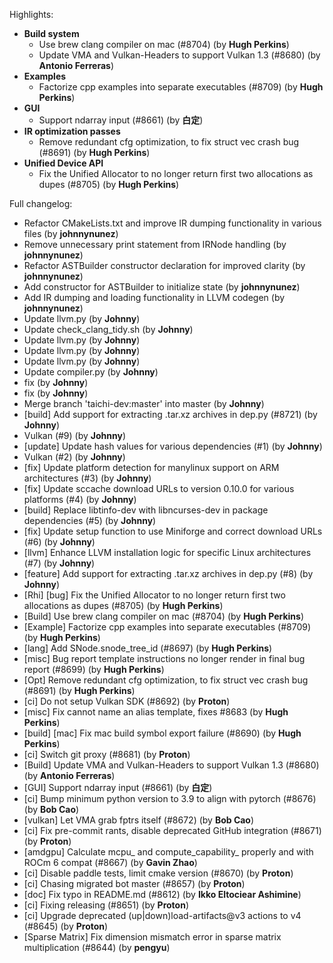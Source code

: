 Highlights:
   - **Build system**
      - Use brew clang compiler on mac (#8704) (by **Hugh Perkins**)
      - Update VMA and Vulkan-Headers to support Vulkan 1.3 (#8680) (by **Antonio Ferreras**)
   - **Examples**
      - Factorize cpp examples into separate executables (#8709) (by **Hugh Perkins**)
   - **GUI**
      - Support ndarray input (#8661) (by **白定**)
   - **IR optimization passes**
      - Remove redundant cfg optimization, to fix struct vec crash bug (#8691) (by **Hugh Perkins**)
   - **Unified Device API**
      - Fix the Unified Allocator to no longer return first two allocations as dupes (#8705) (by **Hugh Perkins**)

Full changelog:
   - Refactor CMakeLists.txt and improve IR dumping functionality in various files (by **johnnynunez**)
   - Remove unnecessary print statement from IRNode handling (by **johnnynunez**)
   - Refactor ASTBuilder constructor declaration for improved clarity (by **johnnynunez**)
   - Add constructor for ASTBuilder to initialize state (by **johnnynunez**)
   - Add IR dumping and loading functionality in LLVM codegen (by **johnnynunez**)
   - Update llvm.py (by **Johnny**)
   - Update check_clang_tidy.sh (by **Johnny**)
   - Update llvm.py (by **Johnny**)
   - Update llvm.py (by **Johnny**)
   - Update llvm.py (by **Johnny**)
   - Update compiler.py (by **Johnny**)
   - fix (by **Johnny**)
   - fix (by **Johnny**)
   - Merge branch 'taichi-dev:master' into master (by **Johnny**)
   - [build] Add support for extracting .tar.xz archives in dep.py (#8721) (by **Johnny**)
   - Vulkan (#9) (by **Johnny**)
   - [update] Update hash values for various dependencies (#1) (by **Johnny**)
   - Vulkan (#2) (by **Johnny**)
   - [fix] Update platform detection for manylinux support on ARM architectures (#3) (by **Johnny**)
   - [fix] Update sccache download URLs to version 0.10.0 for various platforms (#4) (by **Johnny**)
   - [build] Replace libtinfo-dev with libncurses-dev in package dependencies (#5) (by **Johnny**)
   - [fix] Update setup function to use Miniforge and correct download URLs (#6) (by **Johnny**)
   - [llvm] Enhance LLVM installation logic for specific Linux architectures (#7) (by **Johnny**)
   - [feature] Add support for extracting .tar.xz archives in dep.py (#8) (by **Johnny**)
   - [Rhi] [bug] Fix the Unified Allocator to no longer return first two allocations as dupes (#8705) (by **Hugh Perkins**)
   - [Build] Use brew clang compiler on mac (#8704) (by **Hugh Perkins**)
   - [Example] Factorize cpp examples into separate executables (#8709) (by **Hugh Perkins**)
   - [lang] Add SNode.snode_tree_id (#8697) (by **Hugh Perkins**)
   - [misc] Bug report template instructions no longer render in final bug report (#8699) (by **Hugh Perkins**)
   - [Opt] Remove redundant cfg optimization, to fix struct vec crash bug (#8691) (by **Hugh Perkins**)
   - [ci] Do not setup Vulkan SDK (#8692) (by **Proton**)
   - [misc] Fix cannot name an alias template, fixes #8683 (by **Hugh Perkins**)
   - [build] [mac] Fix mac build symbol export failure (#8690) (by **Hugh Perkins**)
   - [ci] Switch git proxy (#8681) (by **Proton**)
   - [Build] Update VMA and Vulkan-Headers to support Vulkan 1.3 (#8680) (by **Antonio Ferreras**)
   - [GUI] Support ndarray input (#8661) (by **白定**)
   - [ci] Bump minimum python version to 3.9 to align with pytorch (#8676) (by **Bob Cao**)
   - [vulkan] Let VMA grab fptrs itself (#8672) (by **Bob Cao**)
   - [ci] Fix pre-commit rants, disable deprecated GitHub integration (#8671) (by **Proton**)
   - [amdgpu] Calculate mcpu_ and compute_capability_ properly and with ROCm 6 compat (#8667) (by **Gavin Zhao**)
   - [ci] Disable paddle tests, limit cmake version (#8670) (by **Proton**)
   - [ci] Chasing migrated bot master (#8657) (by **Proton**)
   - [doc] Fix typo in README.md (#8612) (by **Ikko Eltociear Ashimine**)
   - [ci] Fixing releasing (#8651) (by **Proton**)
   - [ci] Upgrade deprecated (up|down)load-artifacts@v3 actions to v4 (#8645) (by **Proton**)
   - [Sparse Matrix] Fix dimension mismatch error in sparse matrix multiplication (#8644) (by **pengyu**)
